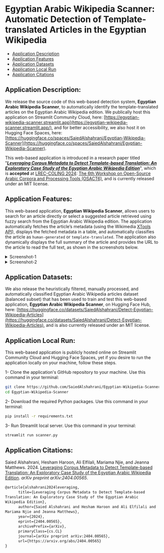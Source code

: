 # Egyptian Arabic Wikipedia Scanner: Automatic Detection of Template-translated Articles in the Egyptian Wikipedia

- [Application Description](#application-description)
- [Application Features](#application-features)
- [Application Datasets](#application-datasets)
- [Application Local Run](#application-local-run)
- [Application Citations](#application-citations)


## Application Description:
We release the source code of this web-based detection system, **Egyptian Arabic Wikipedia Scanner**, to automatically identify the template-translated articles on the Egyptian Arabic Wikipedia edition. We publically host this application on Streamlit Community Cloud, here: [https://egyptian-wikipedia-scanner.streamlit.app](https://egyptian-wikipedia-scanner.streamlit.app/), and for better accessibility, we also host it on Hugging Face Spaces, here: [https://huggingface.co/spaces/SaiedAlshahrani/Egyptian-Wikipedia-Scanner](https://huggingface.co/spaces/SaiedAlshahrani/Egyptian-Wikipedia-Scanner).

This web-based application is introduced in a research paper titled "[***Leveraging Corpus Metadata to Detect Template-based Translation: An Exploratory Case Study of the Egyptian Arabic Wikipedia Edition***](https://arxiv.org/abs/2404.00565)", which is **accepted** at [LREC-COLING 2024](https://lrec-coling-2024.org/): [The 6th Workshop on Open-Source Arabic Corpora and Processing Tools (OSACT6)](https://osact-lrec.github.io/), and is currently released under an MIT license.

## Application Features:
This web-based application, **Egyptian Wikipedia Scanner**, allows users to search for an article directly or select a suggested article retrieved using fuzzy search from the Egyptian Arabic Wikipedia edition. The application automatically fetches the article’s metadata (using the Wikimedia [XTools API](https://www.mediawiki.org/wiki/XTools)), displays the fetched metadata in a table, and automatically classifies the article as `human-generated` or `template-translated`. The application also dynamically displays the full summary of the article and provides the URL to the article to read the full text, as shown in the screenshots below.

<details><summary>Screenshot-1</summary><p align="center"><img src="https://github.com/SaiedAlshahrani/Egyptian-Wikipedia-Scanner/blob/main/Screenshot-1.png?raw=true"></p></details>

<details><summary>Screenshot-2</summary><p align="center"><img src="https://github.com/SaiedAlshahrani/Egyptian-Wikipedia-Scanner/blob/main/Screenshot-2.png?raw=true"></p></details>

## Application Datasets:
We also release the heuristically filtered, manually processed, and automatically classified Egyptian Arabic Wikipedia articles dataset (balanced subset) that has been used to train and test this web-based application, **Egyptian Arabic Wikipedia Scanner**, on Hugging Face Hub, here: [https://huggingface.co/datasets/SaiedAlshahrani/Detect-Egyptian-Wikipedia-Articles](https://huggingface.co/datasets/SaiedAlshahrani/Detect-Egyptian-Wikipedia-Articles), and is also currently released under an MIT license.

## Application Local Run:
This web-based application is publicly hosted online on Streamlit Community Cloud and Hugging Face Spaces, yet if you desire to run the application locally on your machine, follow these steps.

1- Clone the application's GitHub repository to your machine. Use this command in your terminal:

```bash
git clone https://github.com/SaiedAlshahrani/Egyptian-Wikipedia-Scanner.git
cd Egyptian-Wikipedia-Scanner 
```

2- Download the required Python packages. Use this command in your terminal:

```bash
pip install -r requirements.txt
```

3- Run Streamlit local server. Use this command in your terminal:

```bash
streamlit run scanner.py
```

## Application Citations: 
Saied Alshahrani, Hesham Haroon, Ali Elfilali, Mariama Njie, and Jeanna Matthews. 2024. [Leveraging Corpus Metadata to Detect Template-based Translation: An Exploratory Case Study of the Egyptian Arabic Wikipedia Edition](https://arxiv.org/abs/2404.00565). *arXiv preprint arXiv:2404.00565*.

```
@article{alshahrani2024leveraging,
      title={Leveraging Corpus Metadata to Detect Template-based Translation: An Exploratory Case Study of the Egyptian Arabic Wikipedia Edition}, 
      author={Saied Alshahrani and Hesham Haroon and Ali Elfilali and Mariama Njie and Jeanna Matthews},
      year={2024},
      eprint={2404.00565},
      archivePrefix={arXiv},
      primaryClass={cs.CL}
      journal={arXiv preprint arXiv:2404.00565},
      url={https://arxiv.org/abs/2404.00565}
}
```
```
